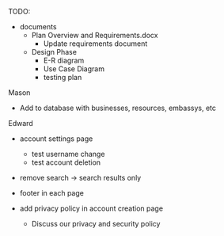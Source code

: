 TODO:

- documents
  -  Plan Overview and Requirements.docx
      -  Update requirements document
    -  Design Phase
        - E-R diagram
        - Use Case Diagram
        - testing plan


Mason
      
- Add to database with businesses, resources, embassys, etc


Edward 

- account settings page
    - test username change
    - test account deletion
 

- remove search -> search results only

- footer in each page

- add privacy policy in account creation page
    - Discuss our privacy and security policy


